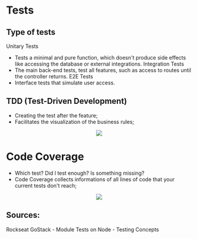 # Tests

## Type of tests
Unitary Tests
- Tests a minimal and pure function, which doesn't produce side effects like accessing the database or external integrations.
Integration Tests
- The main back-end tests, test all features, such as access to routes until the controller returns.
E2E Tests
- Interface tests that simulate user access. 

## TDD (Test-Driven Development)
- Creating the test after the feature;
- Facilitates the visualization of the business rules; 

<p align="center">
  <img src="https://user-images.githubusercontent.com/54601930/88130384-c3548400-cbb0-11ea-8728-2feef2d2679a.png" />
</p>

# Code Coverage 
- Which test? Did I test enough? Is something missing?
- Code Coverage collects informations of all lines of code that your current tests don't reach;

<p align="center">
  <img src="https://user-images.githubusercontent.com/54601930/88130665-8341d100-cbb1-11ea-956c-925eab2f020d.png" />
</p>

## Sources:
Rockseat GoStack - Module Tests on Node - Testing Concepts